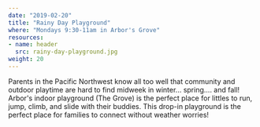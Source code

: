 ```yaml
---
date: "2019-02-20"
title: "Rainy Day Playground"
where: "Mondays 9:30-11am in Arbor's Grove"
resources:
- name: header
  src: rainy-day-playground.jpg
weight: 20
---
```


Parents in the Pacific Northwest know all too well that community and outdoor playtime are hard to find midweek in winter... spring.... and fall! Arbor's indoor playground (The Grove) is the perfect place for littles to run, jump, climb, and slide with their buddies. This drop-in playground is the perfect place for families to connect without weather worries!  


